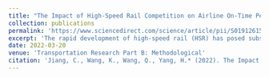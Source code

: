 ```yaml
---
title: "The Impact of High-Speed Rail Competition on Airline On-Time Performance."
collection: publications
permalink: 'https://www.sciencedirect.com/science/article/pii/S0191261522000753'
excerpt: 'The rapid development of high-speed rail (HSR) has posed substantial competition to air transport. In this paper, we build an analytical model to investigate the impacts of HSR competition on profit-maximizing and welfare-maximizing levels of on-time performance (OTP) improvement efforts by the aviation sector (both airports and airlines), as well as the corresponding realized airline OTP levels.'
date: 2022-03-20
venue: 'Transportation Research Part B: Methodological'
citation: 'Jiang, C., Wang, K., Wang, Q., Yang, H.* (2022). The Impact of High-Speed Rail Competition on Airline On-Time Performance. Transportation Research Part B: Methodological, 161, 109-127.'
---
```

<!--
---
title: "The Impact of High-Speed Rail Competition on Airline On-Time Performance."
collection: publications
permalink: /publication/2022-03-20-The-impact-of-high-speed
excerpt: 'The rapid development of high-speed rail (HSR) has posed substantial competition to air transport. In this paper, we build an analytical model to investigate the impacts of HSR competition on profit-maximizing and welfare-maximizing levels of on-time performance (OTP) improvement efforts by the aviation sector (both airports and airlines), as well as the corresponding realized airline OTP levels.'
date: 2022-03-20
venue: 'Transportation Research Part B: Methodological'
paperurl: 'https://www.sciencedirect.com/science/article/pii/S0191261522000753'
citation: 'Jiang, C., Wang, K., Wang, Q., Yang, H.* (2022). The Impact of High-Speed Rail Competition on Airline On-Time Performance. Transportation Research Part B: Methodological, 161, 109-127.'
---

The rapid development of high-speed rail (HSR) has posed substantial competition to air transport. In this paper, we build an analytical model to investigate the impacts of HSR competition on profit-maximizing and welfare-maximizing levels of on-time performance (OTP) improvement efforts by the aviation sector (both airports and airlines), as well as the corresponding realized airline OTP levels. It is found that different from airline competition, HSR competition would decrease welfare-maximizing effort levels by both airports and airlines. The profit-maximizing airport and total effort level would also be discouraged. However, the profit-maximizing airline effort level can be raised when both total effort level by the aviation sector and inter-modal air-HSR service substitutability are sufficiently high (i.e., sufficiently low air-HSR horizontal and vertical differentiation). The airline OTP is determined by airports and airlines’ joined efforts to improve OTP and also the air traffic (“effort effect” vs. “traffic effect”). The impact of HSR competition on realized airline OTP depends on the relative dominance of either effect, which does not have clear-cut conditions. Thus it is possible but not necessarily true that the airline would end up with a better OTP in the presence of HSR competition. As a result, when intervening in airline OTP, the regulator needs to differentiate OTP requirements on a route basis, considering the presence of HSR competition and the air-HSR service substitutability.

[Download paper here](https://www.sciencedirect.com/science/article/pii/S0191261522000753)

Recommended citation: Jiang, C., Wang, K., Wang, Q., Yang, H.* (2022). The Impact of High-Speed Rail Competition on Airline On-Time Performance. Transportation Research Part B: Methodological, 161, 109-127.
-->